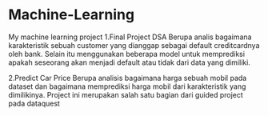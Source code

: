 # Machine-Learning
My machine learning project
1.Final Project DSA
Berupa analis bagaimana karakteristik sebuah customer yang dianggap sebagai default creditcardnya oleh bank. Selain itu menggunakan beberapa model untuk memprediksi apakah seseorang akan menjadi default atau tidak dari data yang dimiliki.

2.Predict Car Price
Berupa analisis bagaimana harga sebuah mobil pada dataset dan bagaimana memprediksi harga mobil dari karakteristik yang dimilikinya. Project ini merupakan salah satu bagian dari guided project pada dataquest
